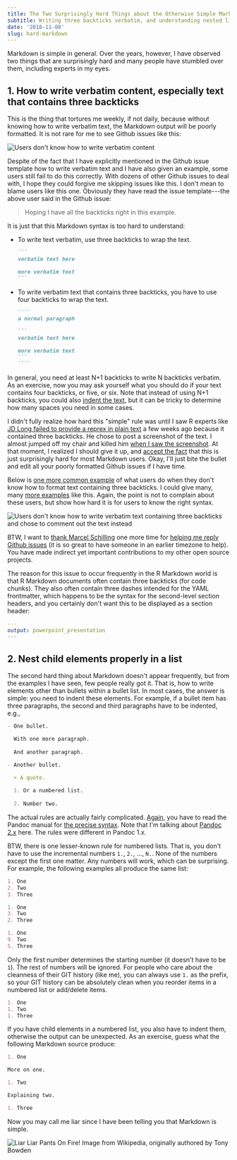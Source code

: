 ```yaml
---
title: The Two Surprisingly Hard Things about the Otherwise Simple Markdown
subtitle: Writing three backticks verbatim, and understanding nested lists
date: '2018-11-08'
slug: hard-markdown
---
```


Markdown is simple in general. Over the years, however, I have observed two things that are surprisingly hard and many people have stumbled over them, including experts in my eyes.

## 1. How to write verbatim content, especially text that contains three backticks

This is the thing that tortures me weekly, if not daily, because without knowing how to write verbatim text, the Markdown output will be poorly formatted. It is not rare for me to see Github issues like this:

![Users don't know how to write verbatim content](https://user-images.githubusercontent.com/163582/48208438-665f5e80-e338-11e8-9e9c-22e770a7e27e.png)

Despite of the fact that I have explicitly mentioned in the Github issue template how to write verbatim text and I have also given an example, some users still fail to do this correctly. With dozens of other Github issues to deal with, I hope they could forgive me skipping issues like this. I don't mean to blame users like this one. Obviously they have read the issue template---the above user said in the Github issue:

> Hoping I have all the backticks right in this example.

It is just that this Markdown syntax is too hard to understand:

- To write text verbatim, use three backticks to wrap the text.

    ````md
    ```
    verbatim text here
    
    more verbatim text
    ```
    ````

- To write verbatim text that contains three backticks, you have to use four backticks to wrap the text.

    `````md
    ````
    a normal paragraph
    
    ```
    verbatim text here
    
    more verbatim text
    ```
    ````
    `````

In general, you need at least N+1 backticks to write N backticks verbatim. As an exercise, now you may ask yourself what you should do if your text contains four backticks, or five, or six. Note that instead of using N+1 backticks, you could also [indent the text](/en/2017/05/four-backticks-github/), but it can be tricky to determine how many spaces you need in some cases.

I didn't fully realize how hard this "simple" rule was until I saw R experts like [JD Long failed to provide a reprex in plain text](https://community.rstudio.com/t/13250) a few weeks ago because it contained three backticks. He chose to post a screenshot of the text. I almost jumped off my chair and killed him [when I saw the screenshot](/en/2018/01/screenshots-vs-text/). At that moment, I realized I should give it up, and [accept the fact](/en/2017/10/501st-reminder/) that this is just surprisingly hard for most Markdown users. Okay, I'll just bite the bullet and edit all your poorly formatted Github issues if I have time.

Below is [one more common example](https://github.com/yihui/xaringan/issues/180) of what users do when they don't know how to format text containing three backticks. I could give many, many [more examples](/en/2018/05/github-issue-format/) like this. Again, the point is not to complain about these users, but show how hard it is for users to know the right syntax.

![Users don't know how to write verbatim text containing three backticks and chose to comment out the text instead](https://user-images.githubusercontent.com/163582/48207715-dbca2f80-e336-11e8-942e-2232cf02585f.png)

BTW, I want to [thank Marcel Schilling](/en/2018/01/thanks-marcel-schilling/) one more time for [helping me reply Github issues](/en/2018/07/help-answer-questions/) (it is so great to have someone in an earlier timezone to help). You have made indirect yet important contributions to my other open source projects.

The reason for this issue to occur frequently in the R Markdown world is that R Markdown documents often contain three backticks (for code chunks). They also often contain three dashes intended for the YAML frontmatter, which happens to be the syntax for the second-level section headers, and you certainly don't want this to be displayed as a section header:

```yaml
---
output: powerpoint_presentation
---
```

## 2. Nest child elements properly in a list

The second hard thing about Markdown doesn't appear frequently, but from the examples I have seen, few people really got it. That is, how to write elements other than bullets within a bullet list. In most cases, the answer is simple: you need to indent these elements. For example, if a bullet item has three paragraphs, the second and third paragraphs have to be indented, e.g.,

```md
- One bullet.

  With one more paragraph.
  
  And another paragraph.

- Another bullet.

  > A quote.
  
  1. Or a numbered list.
  
  2. Number two.
```

The actual rules are actually fairly complicated. [Again](/en/2017/11/thanks-tj-mahr/), you have to read the Pandoc manual for [the precise syntax](https://pandoc.org/MANUAL.html#lists). Note that I'm talking about [Pandoc 2.x](/en/2018/06/time-for-pandoc-2-x/) here. The rules were different in Pandoc 1.x.

BTW, there is one lesser-known rule for numbered lists. That is, you don't have to use the incremental numbers `1.`, `2.`, ..., `N.`. None of the numbers except the first one matter. Any numbers will work, which can be surprising. For example, the following examples all produce the same list:

```md
1. One
2. Two
3. Three
```

```md
1. One
3. Two
2. Three
```

```md
1. One
9. Two
5. Three
```

Only the first number determines the starting number (it doesn't have to be `1`). The rest of numbers will be ignored. For people who care about the cleanness of their GIT history (like me), you can always use `1.` as the prefix, so your GIT history can be absolutely clean when you reorder items in a numbered list or add/delete items.

```md
1. One
1. Two
1. Three
```

If you have child elements in a numbered list, you also have to indent them, otherwise the output can be unexpected. As an exercise, guess what the following Markdown source produce:


```md
1. One

More on one.

1. Two

Explaining two.

1. Three
```

Now you may call me liar since I have been telling you that Markdown is simple.

![Liar Liar Pants On Fire! Image from Wikipedia, originally authored by Tony Bowden](https://upload.wikimedia.org/wikipedia/commons/thumb/1/14/Chi%C8%99in%C4%83u_%2819726522385%29.jpg/399px-Chi%C8%99in%C4%83u_%2819726522385%29.jpg)
